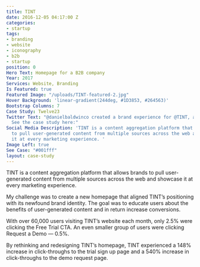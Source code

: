 ```yaml
---
title: TINT
date: 2016-12-05 04:17:00 Z
categories:
- startup
tags:
- branding
- website
- iconography
- b2b
- startup
position: 0
Hero Text: Homepage for a B2B company
Year: 2017
Services: Website, Branding
Is Featured: true
Featured Image: "/uploads/TINT-featured-2.jpg"
Hover Background: 'linear-gradient(244deg, #1D3853, #264563)'
Bootstrap Columns: 7
Case Study: Twelve23
Twitter Text: "@danielbaldwinco created a brand experience for @TINT, a B2B startup.
  See the case study here:"
Social Media Description: 'TINT is a content aggregation platform that allows brands
  to pull user-generated content from multiple sources across the web and showcase
  it at every marketing experience. '
Image Left: true
See Case: "#001fff"
layout: case-study
---
```


TINT is a content aggregation platform that allows brands to pull user-generated content from multiple sources across the web and showcase it at every marketing experience.

My challenge was to create a new homepage that aligned TINT’s positioning with its newfound brand identity. The goal was to educate users about the benefits of user-generated content and in return increase conversions. 

With over 60,000 users visiting TINT’s website each month, only 2.5% were clicking the Free Trial CTA. An even smaller group of users were clicking Request a Demo — 0.5%.

By rethinking and redesigning TINT’s homepage, TINT experienced a 148% increase in click-throughs to the trial sign up page and a 540% increase in click-throughs to the demo request page.

